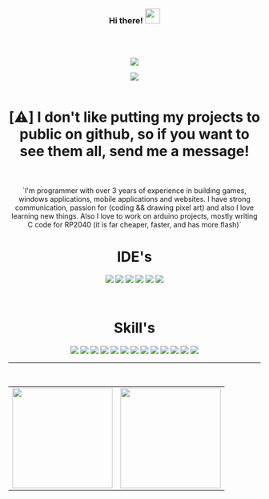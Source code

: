 <div align="center">
  
### Hi there! <img src="https://raw.githubusercontent.com/MartinHeinz/MartinHeinz/master/wave.gif" width="30px">
  
<br>
<br>
  
  
![](https://komarev.com/ghpvc/?username=your-github-DanielRaubal&style=for-the-badge&color=green)


  

<img src="https://img.shields.io/badge/author-My name is Daniel and I'm from Serbia.%20-blue?style=or-the-badge&color=green" />
  
<br>
<br>

# [:warning:] I don't like putting my projects to public on github, so if you want to see them all, send me a message! #
  <br>
    <br>
`I'm programmer with over 3 years of experience in building games, windows applications, mobile applications and websites. I have strong communication, passion for (coding && drawing pixel art) and also I love learning new things. Also I love to work on arduino projects, mostly writing C code for RP2040 (it is far cheaper, faster, and has more flash)`

<br>

<!--
# Social media #
<p>
  <img src="https://img.shields.io/badge/Discord-%235865F2.svg?style=for-the-badge&logo=discord&logoColor=white" />
  <img src="https://img.shields.io/badge/YouTube-%23FF0000.svg?style=for-the-badge&logo=YouTube&logoColor=white" />
  <img src="https://img.shields.io/badge/Google_Play-414141?style=for-the-badge&logo=google-play&logoColor=white" />
  <img src="https://img.shields.io/badge/linkedin-%230077B5.svg?style=for-the-badge&logo=linkedin&logoColor=white" />
<img src="https://img.shields.io/badge/Gmail-D14836?style=for-the-badge&logo=gmail&logoColor=white" />
</p>

<div style="display: flex; flex-direction: row;">
 <img class="img" style="height:auto;" src="https://github-readme-stats-sigma-five.vercel.app/api?username=DanielRaubal&show_icons=true&theme=dark" />
 <img class="img" style="height:auto;" src="https://github-readme-stats-sigma-five.vercel.app/api/top-langs/?username=DanielRaubal&hide_progress=false&theme=dark&align=right" />
</div>

-->

# IDE's #
<p>
<img src="https://img.shields.io/badge/Visual%20Studio-5C2D91.svg?style=for-the-badge&logo=visual-studio&logoColor=white" />
<img src="https://img.shields.io/badge/Adobe%20Dreamweaver-FF61F6.svg?style=for-the-badge&logo=Adobe%20Dreamweaver&logoColor=white" />
<img src="https://img.shields.io/badge/-Arduino-00979D?style=for-the-badge&logo=Arduino&logoColor=white" />
<img src="https://img.shields.io/badge/Visual%20Studio%20Code-0078d7.svg?style=for-the-badge&logo=visual-studio-code&logoColor=white" />
<img src="https://img.shields.io/badge/Android%20Studio-3DDC84.svg?style=for-the-badge&logo=android-studio&logoColor=white" />
<img src="https://img.shields.io/badge/unity-%23000000.svg?style=for-the-badge&logo=unity&logoColor=white" />
</p>

<br>

  
# Skill's #
<p>
<img src="https://img.shields.io/badge/c%23-%23239120.svg?style=for-the-badge&logo=c-sharp&logoColor=white" />
<img src="https://img.shields.io/badge/.NET-5C2D91?style=for-the-badge&logo=.net&logoColor=white" />
<img src="https://img.shields.io/badge/c-%2300599C.svg?style=for-the-badge&logo=c&logoColor=white" />
<img src="https://img.shields.io/badge/javascript-%23323330.svg?style=for-the-badge&logo=javascript&logoColor=%23F7DF1E" />
<img src="https://img.shields.io/badge/php-%23777BB4.svg?style=for-the-badge&logo=php&logoColor=white" />
<img src="https://img.shields.io/badge/c++-%2300599C.svg?style=for-the-badge&logo=c%2B%2B&logoColor=white" />
<img src="https://img.shields.io/badge/c++-%2300599C.svg?style=for-the-badge&logo=c%2B%2B&logoColor=white" />
<img src="https://img.shields.io/badge/html5-%23E34F26.svg?style=for-the-badge&logo=html5&logoColor=white" />
<img src="https://img.shields.io/badge/java-%23ED8B00.svg?style=for-the-badge&logo=java&logoColor=white" />
<img src="https://img.shields.io/badge/css3-%231572B6.svg?style=for-the-badge&logo=css3&logoColor=white" />
<img src="https://img.shields.io/badge/PowerShell-%235391FE.svg?style=for-the-badge&logo=powershell&logoColor=white" />
<img src="https://img.shields.io/badge/python-3670A0?style=for-the-badge&logo=python&logoColor=ffdd54" />
<img src="https://img.shields.io/badge/WebGL-990000?logo=webgl&logoColor=white&style=for-the-badge" />
</p>
<hr>

<br>

  
<table cellpadding="0" cellspacing="0">
  <tr style="padding: 0">
 <!-- GitHub Stats Card -->  
    <td valign="top"><img height="200" src="https://github-readme-stats.vercel.app/api?username=DanielRaubal&count_private=true&show_icons=true&theme=tokyonight&hide_border=true&custom_title=My%20GitHub%20Stats"/></td>
    <!-- GitHub Top Language Card -->
    <td valign="top"><img height="200" src="https://github-readme-stats.vercel.app/api/top-langs/?username=DanielRaubal&langs_count=9&layout=compact&theme=tokyonight&hide_border=true&hide=HTML&custom_title=Top%20Languages"/></td>
  </tr>
</table>
   
  </div>

